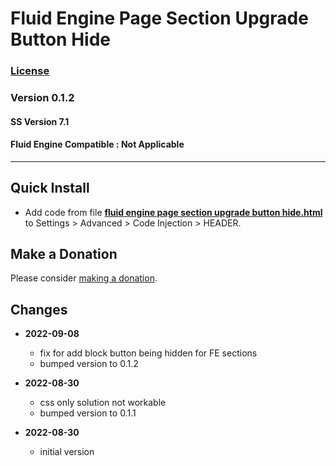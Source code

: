 # Fluid Engine Page Section Upgrade Button Hide

### [License][99]

### Version 0.1.2

#### SS Version 7.1

#### Fluid Engine Compatible : Not Applicable

---

## Quick Install

* Add code from file **[fluid engine page section upgrade button hide.html][1]**
  to Settings > Advanced > Code Injection > HEADER.

## Make a Donation

Please consider [making a donation][2].

## Changes

* **2022-09-08**

  * fix for add block button being hidden for FE sections
  * bumped version to 0.1.2
  
* **2022-08-30**

  * css only solution not workable
  * bumped version to 0.1.1
  
* **2022-08-30**

  * initial version

[1]: fluid%20engine%20page%20section%20upgrade%20button%20hide.html#L1
[2]: https://github.com/tomsWebConsulting/twcsl#make-a-donation
[99]: https://github.com/tomsWebConsulting/twcsl/blob/main/LICENSE.txt#L1
